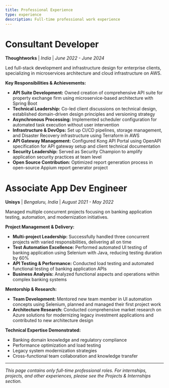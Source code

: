 ```yaml
---
title: Professional Experience
type: experience
description: Full-time professional work experience
---
```


# Consultant Developer
**Thoughtworks** | *India* | *June 2022 - June 2024*

Led full-stack development and infrastructure design for enterprise clients, specializing in microservices architecture and cloud infrastructure on AWS.

**Key Responsibilities & Achievements:**
- **API Suite Development:** Owned creation of comprehensive API suite for property exchange firm using microservice-based architecture with Spring Boot
- **Technical Leadership:** Co-led client discussions on technical design, established domain-driven design principles and versioning strategy
- **Asynchronous Processing:** Implemented scheduler configuration for automated task execution without user intervention
- **Infrastructure & DevOps:** Set up CI/CD pipelines, storage management, and Disaster Recovery infrastructure using Terraform in AWS
- **API Gateway Management:** Configured Kong API Portal using OpenAPI specification for API gateway setup and client technical documentation
- **Security Leadership:** Served as Security Champion to amplify application security practices at team level
- **Open Source Contribution:** Optimized report generation process in open-source Appium report generator project

# Associate App Dev Engineer
**Unisys** | *Bengaluru, India* | *August 2021 - May 2022*

Managed multiple concurrent projects focusing on banking application testing, automation, and modernization initiatives.

**Project Management & Delivery:**
- **Multi-project Leadership:** Successfully handled three concurrent projects with varied responsibilities, delivering all on time
- **Test Automation Excellence:** Performed automated UI testing of banking application using Selenium with Java, reducing testing duration by 60%
- **API Testing & Performance:** Conducted load testing and automated functional testing of banking application APIs
- **Business Analysis:** Analyzed functional aspects and operations within complex banking systems

**Mentorship & Research:**
- **Team Development:** Mentored new team member in UI automation concepts using Selenium, planned and managed their first project work
- **Architecture Research:** Conducted comprehensive market research on Azure solutions for modernizing legacy investment applications and contributed to new architecture design

**Technical Expertise Demonstrated:**
- Banking domain knowledge and regulatory compliance
- Performance optimization and load testing
- Legacy system modernization strategies
- Cross-functional team collaboration and knowledge transfer

---

*This page contains only full-time professional roles. For internships, projects, and other experiences, please see the Projects & Internships section.* 